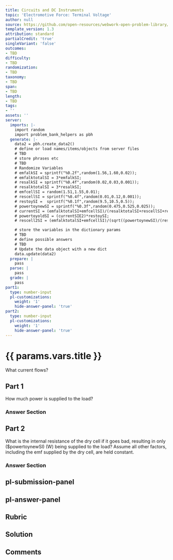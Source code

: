 ```yaml
---
title: Circuits and DC Instruments
topic: 'Electromotive Force: Terminal Voltage'
author: null
source: https://github.com/open-resources/webwork-open-problem-library/tree/master/Contrib/BrockPhysics/College_Physics_Urone/21.Circuits_and_DC_Instruments/21-02.Electromotive_Force_Terminal_Voltage/NU_U17_21_02_011.pg
template_version: 1.3
attribution: standard
partialCredit: 'true'
singleVariant: 'false'
outcomes:
- TBD
difficulty:
- TBD
randomization:
- TBD
taxonomy:
- TBD
span:
- TBD
length:
- TBD
tags:
- ''
assets: ''
server:
  imports: |-
    import random
    import problem_bank_helpers as pbh
  generate: |-
    data2 = pbh.create_data2()
    # define or load names/items/objects from server files
    # TBD
    # store phrases etc
    # TBD
    # Randomize Variables
    # emfalkSI = sprintf("%0.2f",random(1.56,1.60,0.02));
    # emfalktotalSI = 3*emfalkSI;
    # resalkSI = sprintf("%0.4f",random(0.02,0.03,0.001));
    # resalktotalSI = 3*resalkSI;
    # emfcellSI = random(1.51,1.55,0.01);
    # rescellSI = sprintf("%0.4f",random(0.01,0.12,0.001));
    # restoySI =  sprintf("%0.1f",random(9.5,10.5,0.5));
    # powertoynewSI = sprintf("%0.3f",random(0.475,0.525,0.025));
    # currentSI = (emfalktotalSI+emfcellSI)/(resalktotalSI+rescellSI+restoySI);
    # powertoyoldSI = (currentSIE2)*restoySI;
    # rescell2SI = (emfalktotalSI+emfcellSI)/(sqrt((powertoynewSI)/(restoySI)))-(restoySI+resalktotalSI);

    # store the variables in the dictionary params
    # TBD
    # define possible answers
    # TBD
    # Update the data object with a new dict
    data.update(data2)
  prepare: |
    pass
  parse: |
    pass
  grade: |
    pass
part1:
  type: number-input
  pl-customizations:
    weight: '1'
    hide-answer-panel: 'true'
part2:
  type: number-input
  pl-customizations:
    weight: '1'
    hide-answer-panel: 'true'
---
```


# {{ params.vars.title }} 


What current flows?

## Part 1 
How much power is supplied to the load? 


 ### Answer Section

## Part 2 
What is the internal resistance of the dry cell if it goes bad, resulting in only ($powertoynewSI) (W) being supplied to the load? Assume all other factors, including the emf supplied by the dry cell, are held constant. 


 ### Answer Section


## pl-submission-panel 


## pl-answer-panel 


## Rubric 


## Solution 


## Comments 


